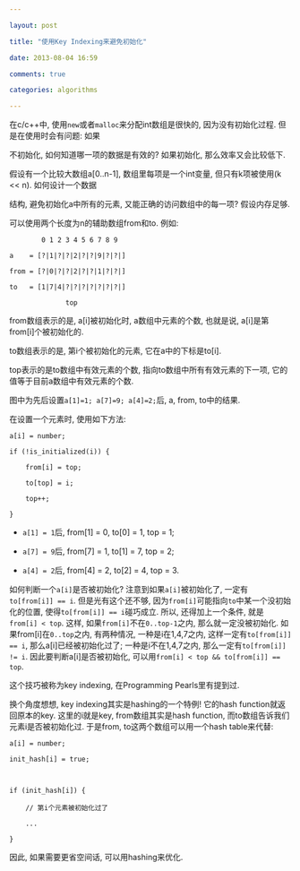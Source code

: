 ```yaml
---

layout: post

title: "使用Key Indexing来避免初始化"

date: 2013-08-04 16:59

comments: true

categories: algorithms

---
```




在c/c++中, 使用`new`或者`malloc`来分配int数组是很快的, 因为没有初始化过程. 但是在使用时会有问题: 如果

不初始化, 如何知道哪一项的数据是有效的? 如果初始化, 那么效率又会比较低下.



假设有一个比较大数组a[0..n-1], 数组里每项是一个int变量, 但只有k项被使用(k << n). 如何设计一个数据

结构, 避免初始化a中所有的元素, 又能正确的访问数组中的每一项? 假设内存足够.



可以使用两个长度为n的辅助数组from和to. 例如:



            0 1 2 3 4 5 6 7 8 9

    a    = [?|1|?|?|2|?|?|9|?|?|]

    from = [?|0|?|?|2|?|?|1|?|?|]

    to   = [1|7|4|?|?|?|?|?|?|?|]

                  top



from数组表示的是, a[i]被初始化时, a数组中元素的个数, 也就是说, a[i]是第from[i]个被初始化的.



to数组表示的是, 第i个被初始化的元素, 它在a中的下标是to[i].



top表示的是to数组中有效元素的个数, 指向to数组中所有有效元素的下一项, 它的值等于目前a数组中有效元素的个数. 



图中为先后设置`a[1]=1; a[7]=9; a[4]=2;`后, a, from, to中的结果.



在设置一个元素时, 使用如下方法:



    a[i] = number;

    if (!is_initialized(i)) {

        from[i] = top;

        to[top] = i;

        top++;

    }

    

- `a[1] = 1`后, from[1] = 0, to[0] = 1, top = 1;

- `a[7] = 9`后, from[7] = 1, to[1] = 7, top = 2;

- `a[4] = 2`后, from[4] = 2, to[2] = 4, top = 3.



如何判断一个`a[i]`是否被初始化? 注意到如果`a[i]`被初始化了, 一定有`to[from[i]] == i`. 但是光有这个还不够, 因为`from[i]`可能指向`to`中某一个没初始化的位置, 使得`to[from[i]] == i`碰巧成立. 所以, 还得加上一个条件, 就是`from[i] < top`. 这样, 如果`from[i]`不在`0..top-1`之内, 那么就一定没被初始化. 如果from[i]在`0..top`之内, 有两种情况, 一种是i在1,4,7之内, 这样一定有`to[from[i]] == i`, 那么a[i]已经被初始化过了; 一种是i不在1,4,7之内, 那么一定有`to[from[i]] != i`. 因此要判断a[i]是否被初始化, 可以用`from[i] < top && to[from[i]] == top`.



这个技巧被称为key indexing, 在Programming Pearls里有提到过.



换个角度想想, key indexing其实是hashing的一个特例! 它的hash function就返回原本的key. 这里的i就是key, from数组其实是hash function, 而to数组告诉我们元素i是否被初始化过. 于是from, to这两个数组可以用一个hash table来代替:



    a[i] = number;

    init_hash[i] = true;



    if (init_hash[i]) {

        // 第i个元素被初始化过了

        ...

    }



因此, 如果需要更省空间话, 可以用hashing来优化.

